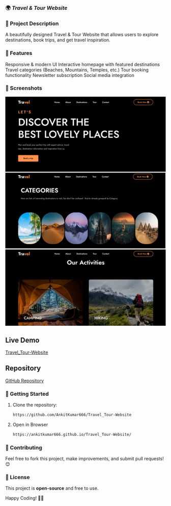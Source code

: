 ### 🌍 ***Travel & Tour Website*** 

### **📌 Project Description** 
A beautifully designed Travel & Tour Website that allows users to explore destinations, book trips, and get travel inspiration. 

### 🚀 Features
Responsive & modern UI
Interactive homepage with featured destinations
Travel categories (Beaches, Mountains, Temples, etc.)
Tour booking functionality
Newsletter subscription
Social media integration 

### **📸 Screenshots**  
![image alt](https://github.com/AnkitKumar666/Travel_Tour-Website/blob/dec0b2d707b045c4f2a14afc5152eee0e9e58811/images/Screenshot-1.png)
![image alt](https://github.com/AnkitKumar666/Travel_Tour-Website/blob/dec0b2d707b045c4f2a14afc5152eee0e9e58811/images/Screenshot-2.png)
![image alt](https://github.com/AnkitKumar666/Travel_Tour-Website/blob/dec0b2d707b045c4f2a14afc5152eee0e9e58811/images/Screenshot-3.png)


## Live Demo 

[Travel_Tour-Website](https://ankitkumar666.github.io/Travel_Tour-Website/)

## Repository

[GitHub Repository]( https://github.com/AnkitKumar666/Travel_Tour-Website)

### **🚀 Getting Started**  
1. Clone the repository:  
      ```sh
   https://github.com/AnkitKumar666/Travel_Tour-Website
   ```
2. Open in Browser
      ```sh
      https://ankitkumar666.github.io/Travel_Tour-Website/
      ```

### **📢 Contributing**  
Feel free to fork this project, make improvements, and submit pull requests! 😊  

### **📜 License**  
This project is **open-source** and free to use.  

Happy Coding! 🚀🔥
